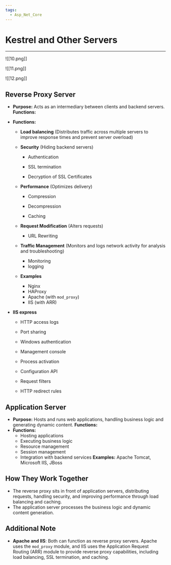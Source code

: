 ```yaml
---
tags:
  - Asp_Net_Core
---
```


# Kestrel and Other Servers
---

![[10.png]]

![[11.png]]

![[12.png]]

## Reverse Proxy Server

- **Purpose:** Acts as an intermediary between clients and backend servers. **Functions:**
- **Functions:**
	- **Load balancing** (Distributes traffic across multiple servers to improve response times and prevent server overload)
		
	- **Security** (Hiding backend servers)
		-  Authentication
			
		- SSL termination
			
		- Decryption of SSL Certificates
		
	- **Performance** (Optimizes delivery)
		- Compression
			
		- Decompression
			
		- Caching
		
	- **Request Modification** (Alters requests)
		- URL Rewriting
		
	- **Traffic Management** (Monitors and logs network activity for analysis and troubleshooting)
		- Monitoring
		- logging
		  
	- **Examples**
		- Nginx
		- HAProxy
		- Apache (with `mod_proxy`)
		- IIS (with ARR)

- **IIS express**
	
	- HTTP access logs
	    
	- Port sharing
	    
	- Windows authentication
	    
	- Management console
	    
	- Process activation
	    
	- Configuration API
	    
	- Request filters
	    
	- HTTP redirect rules

## Application Server

- **Purpose:** Hosts and runs web applications, handling business logic and generating dynamic content. **Functions:**
- **Functions:**
	- Hosting applications
	- Executing business logic
	- Resource management
	- Session management
	- Integration with backend services **Examples:** Apache Tomcat, Microsoft IIS, JBoss

## How They Work Together

- The reverse proxy sits in front of application servers, distributing requests, handling security, and improving performance through load balancing and caching.
- The application server processes the business logic and dynamic content generation.

## Additional Note

- **Apache and IIS**: Both can function as reverse proxy servers. Apache uses the `mod_proxy` module, and IIS uses the Application Request Routing (ARR) module to provide reverse proxy capabilities, including load balancing, SSL termination, and caching.
















